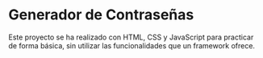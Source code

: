 # Generador de Contraseñas

Este proyecto se ha realizado con HTML, CSS y JavaScript para practicar de forma básica, sin utilizar las funcionalidades que un framework ofrece.
